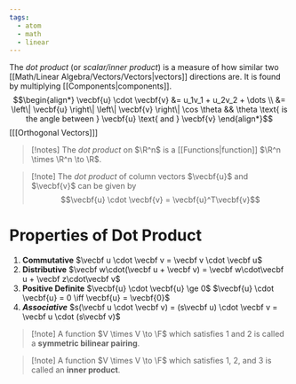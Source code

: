 ```yaml
---
tags:
  - atom
  - math
  - linear
---
```

The *dot product* (or *scalar/inner product*) is a measure of how similar two [[Math/Linear Algebra/Vectors/Vectors|vectors]] directions are. It is found by multiplying [[Components|components]].
$$\begin{align*}
	\vecbf{u} \cdot \vecbf{v} &= u_1v_1 + u_2v_2 + \dots \\
	&= \left\| \vecbf{u} \right\| \left\| \vecbf{v} \right\| \cos \theta && \theta \text{ is the angle between } \vecbf{u} \text{ and } \vecbf{v}
\end{align*}$$
\[[[Orthogonal Vectors]]\]

> [!notes] The *dot product* on $\R^n$ is a [[Functions|function]] $\R^n \times \R^n \to \R$.

> [!note] The *dot product* of column vectors $\vecbf{u}$ and $\vecbf{v}$ can be given by $$\vecbf{u} \cdot \vecbf{v} = \vecbf{u}^T\vecbf{v}$$
# Properties of Dot Product
1. **Commutative**
	$\vecbf u \cdot \vecbf v = \vecbf v \cdot \vecbf u$
2. **Distributive**
	$\vecbf w\cdot(\vecbf u + \vecbf v) = \vecbf w\cdot\vecbf u + \vecbf z\cdot\vecbf v$
3. **Positive Definite**
	$\vecbf{u} \cdot \vecbf{u} \ge 0$
	$\vecbf{u} \cdot \vecbf{u} = 0 \iff \vecbf{u} = \vecbf{0}$
4. ***Associative***
	$s(\vecbf u \cdot \vecbf v) = (s\vecbf u) \cdot \vecbf v = \vecbf u \cdot (s\vecbf v)$

> [!note] A function $V \times V \to \F$ which satisfies $1$ and $2$ is called a **symmetric bilinear pairing**.

> [!note] A function $V \times V \to \F$ which satisfies $1$, $2$, and $3$ is called an **inner product**.